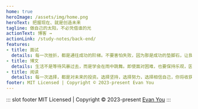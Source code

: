 ```yaml
---
home: true
heroImage: /assets/img/home.png
heroText: 把握现在、就是创造未来
tagline: 做自己的太阳，不必凭借谁的光
actionText: 博客 →
actionLink: /study-notes/back-end/
features:
- title: 面试
  details: 每一次挫折，都是通往成功的阶梯。不要害怕失败，因为那是成功的垫脚石，让我们更坚定地迈向目标。
- title: 博文
  details: 生活不是等待风暴过去，而是学会在雨中跳舞。即使面对困难，也要保持乐观，因为信念是我们最强大的武器。
- title: 阅读
  details: 每一次选择，都是对未来的投资。选择坚持，选择努力，选择相信自己，你将收获无法估量的成功。
footer: MIT Licensed | Copyright © 2023-present Evan You
---
```

::: slot footer
MIT Licensed | Copyright © 2023-present [Evan You](https://github.com/hrf-666/vuepress-blog)
:::


